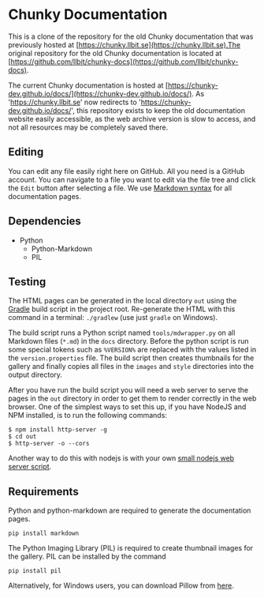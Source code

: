 # Chunky Documentation

This is a clone of the repository for the old Chunky documentation that was previously hosted at [https://chunky.llbit.se](https://chunky.llbit.se).The original repository for the old Chunky documentation is located at [https://github.com/llbit/chunky-docs](https://github.com/llbit/chunky-docs).

The current Chunky documentation is hosted at [https://chunky-dev.github.io/docs/](https://chunky-dev.github.io/docs/). As 'https://chunky.llbit.se' now redirects to 'https://chunky-dev.github.io/docs/', this repository exists to keep the old documentation website easily accessible, as the web archive version is slow to access, and not all resources may be completely saved there.

## Editing

You can edit any file easily right here on GitHub. All you need is a GitHub
account. You can navigate to a file you want to edit via the file tree and
click the `Edit` button after selecting a file. We use [Markdown syntax][3] for
all documentation pages.

## Dependencies

* Python
    * Python-Markdown
    * PIL

## Testing

The HTML pages can be generated in the local directory `out` using the
[Gradle][1] build script in the project root. Re-generate the HTML with
this command in a terminal: `./gradlew` (use just `gradle` on Windows).

The build script runs a Python script named `tools/mdwrapper.py` on all
Markdown files (`*.md`) in the `docs` directory. Before the python script is
run some special tokens such as `%VERSION%` are replaced with the values listed
in the `version.properties` file. The build script then creates thumbnails for
the gallery and finally copies all files in the `images` and `style`
directories into the output directory.

After you have run the build script you will need a web server to serve the
pages in the `out` directory in order to get them to render correctly in the
web browser. One of the simplest ways to set this up, if you have NodeJS and
NPM installed, is to run the following commands:

    $ npm install http-server -g
    $ cd out
    $ http-server -o --cors

Another way to do this with nodejs is with your own [small nodejs web server
script][2].


## Requirements

Python and python-markdown are required to generate the documentation pages.

    pip install markdown

The Python Imaging Library (PIL) is required to create thumbnail images for
the gallery. PIL can be installed by the command

    pip install pil

Alternatively, for Windows users, you can download Pillow from [here][4].


[0]:http://chunky.llbit.se/
[1]:http://gradle.org/
[2]:http://stackoverflow.com/a/13635318
[3]:http://daringfireball.net/projects/markdown/syntax
[4]:http://www.lfd.uci.edu/~gohlke/pythonlibs/
[5]:http://chunky.llbit.se/contributing.html#documentation
